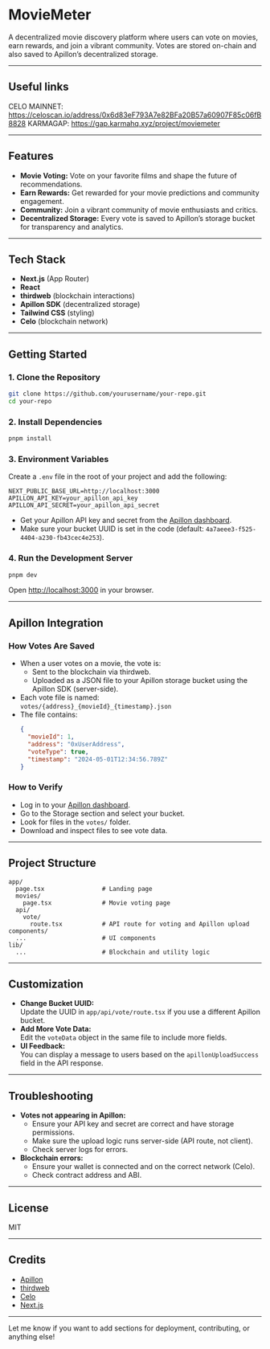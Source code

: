 # MovieMeter

A decentralized movie discovery platform where users can vote on movies, earn rewards, and join a vibrant community. Votes are stored on-chain and also saved to Apillon’s decentralized storage.

---

## Useful links
CELO MAINNET: https://celoscan.io/address/0x6d83eF793A7e82BFa20B57a60907F85c06fB8828
KARMAGAP: https://gap.karmahq.xyz/project/moviemeter 


---

## Features

- **Movie Voting:** Vote on your favorite films and shape the future of recommendations.
- **Earn Rewards:** Get rewarded for your movie predictions and community engagement.
- **Community:** Join a vibrant community of movie enthusiasts and critics.
- **Decentralized Storage:** Every vote is saved to Apillon’s storage bucket for transparency and analytics.

---

## Tech Stack

- **Next.js** (App Router)
- **React**
- **thirdweb** (blockchain interactions)
- **Apillon SDK** (decentralized storage)
- **Tailwind CSS** (styling)
- **Celo** (blockchain network)

---

## Getting Started

### 1. Clone the Repository

```bash
git clone https://github.com/yourusername/your-repo.git
cd your-repo
```

### 2. Install Dependencies

```bash
pnpm install
```

### 3. Environment Variables

Create a `.env` file in the root of your project and add the following:

```env
NEXT_PUBLIC_BASE_URL=http://localhost:3000
APILLON_API_KEY=your_apillon_api_key
APILLON_API_SECRET=your_apillon_api_secret
```

- Get your Apillon API key and secret from the [Apillon dashboard](https://dashboard.apillon.io/).
- Make sure your bucket UUID is set in the code (default: `4a7aeee3-f525-4404-a230-fb43cec4e253`).

### 4. Run the Development Server

```bash
pnpm dev
```

Open [http://localhost:3000](http://localhost:3000) in your browser.

---

## Apillon Integration

### How Votes Are Saved

- When a user votes on a movie, the vote is:
  - Sent to the blockchain via thirdweb.
  - Uploaded as a JSON file to your Apillon storage bucket using the Apillon SDK (server-side).
- Each vote file is named:  
  `votes/{address}_{movieId}_{timestamp}.json`
- The file contains:
  ```json
  {
    "movieId": 1,
    "address": "0xUserAddress",
    "voteType": true,
    "timestamp": "2024-05-01T12:34:56.789Z"
  }
  ```

### How to Verify

- Log in to your [Apillon dashboard](https://dashboard.apillon.io/).
- Go to the Storage section and select your bucket.
- Look for files in the `votes/` folder.
- Download and inspect files to see vote data.

---

## Project Structure

```
app/
  page.tsx                # Landing page
  movies/
    page.tsx              # Movie voting page
  api/
    vote/
      route.tsx           # API route for voting and Apillon upload
components/
  ...                     # UI components
lib/
  ...                     # Blockchain and utility logic
```

---

## Customization

- **Change Bucket UUID:**  
  Update the UUID in `app/api/vote/route.tsx` if you use a different Apillon bucket.
- **Add More Vote Data:**  
  Edit the `voteData` object in the same file to include more fields.
- **UI Feedback:**  
  You can display a message to users based on the `apillonUploadSuccess` field in the API response.

---

## Troubleshooting

- **Votes not appearing in Apillon:**  
  - Ensure your API key and secret are correct and have storage permissions.
  - Make sure the upload logic runs server-side (API route, not client).
  - Check server logs for errors.
- **Blockchain errors:**  
  - Ensure your wallet is connected and on the correct network (Celo).
  - Check contract address and ABI.

---

## License

MIT

---

## Credits

- [Apillon](https://apillon.io/)
- [thirdweb](https://thirdweb.com/)
- [Celo](https://celo.org/)
- [Next.js](https://nextjs.org/)

---

Let me know if you want to add sections for deployment, contributing, or anything else!
